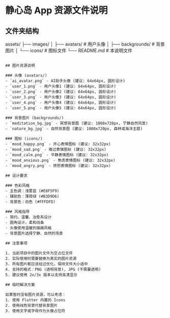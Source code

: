 # 静心岛 App 资源文件说明

## 文件夹结构

assets/
├── images/
│   ├── avatars/          # 用户头像
│   ├── backgrounds/      # 背景图片
│   └── icons/           # 图标文件
└── README.md           # 本说明文件
```

## 图片资源说明

### 头像 (avatars/)
- `ai_avatar.png` - AI助手头像 (建议: 64x64px, 圆形设计)
- `user_1.png` - 用户头像1 (建议: 64x64px, 圆形设计)
- `user_2.png` - 用户头像2 (建议: 64x64px, 圆形设计)
- `user_3.png` - 用户头像3 (建议: 64x64px, 圆形设计)
- `user_4.png` - 用户头像4 (建议: 64x64px, 圆形设计)
- `user_5.png` - 用户头像5 (建议: 64x64px, 圆形设计)

### 背景图片 (backgrounds/)
- `meditation_bg.jpg` - 冥想背景图 (建议: 1080x720px, 宁静自然风景)
- `nature_bg.jpg` - 自然背景图 (建议: 1080x720px, 森林或海洋主题)

### 图标 (icons/)
- `mood_happy.png` - 开心表情图标 (建议: 32x32px)
- `mood_sad.png` - 难过表情图标 (建议: 32x32px)
- `mood_calm.png` - 平静表情图标 (建议: 32x32px)
- `mood_anxious.png` - 焦虑表情图标 (建议: 32x32px)
- `mood_angry.png` - 愤怒表情图标 (建议: 32x32px)

## 设计要求

### 色彩风格
- 主色调：浅雾蓝 (#E8F5F9)
- 辅助色：薄荷绿 (#B3D9D6)
- 背景色：白色 (#FFFDFD)

### 风格指导
- 简约、温馨、治愈系设计
- 圆角设计，柔和线条
- 头像使用温暖的插画风格
- 背景图片选择宁静、自然的场景

## 注意事项

1. 当前项目中的图片文件为空占位文件
2. 实际使用时需要替换为真实的图片资源
3. 所有图片都应该经过优化，保持文件大小适中
4. 支持的格式：PNG (透明背景), JPG (不需要透明)
5. 建议使用 2x/3x 版本以支持高清显示

## 临时解决方案

如果暂时没有图片资源，可以考虑：
1. 使用 Flutter 内置的 Icons
2. 使用纯色背景代替背景图片
3. 使用文字或字母作为头像占位符 
